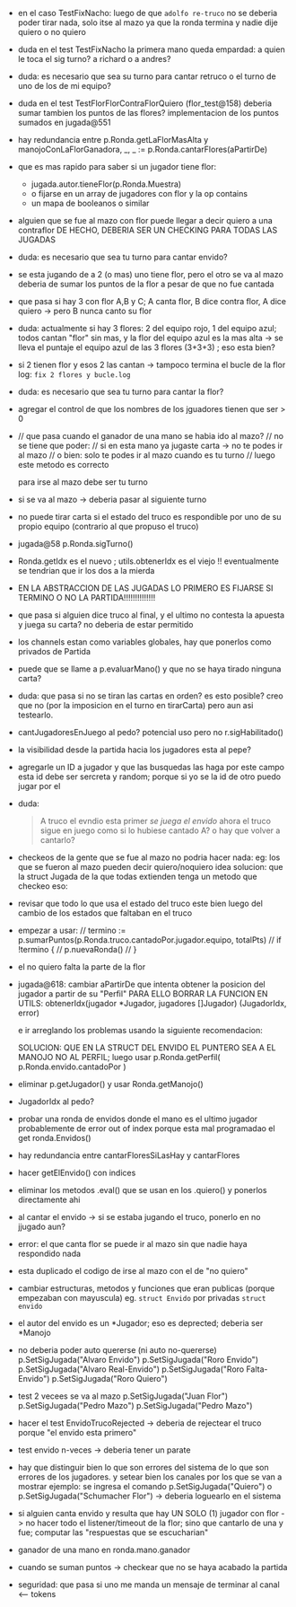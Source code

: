 - en el caso TestFixNacho:
    luego de que `adolfo re-truco` no se deberia poder tirar nada, solo itse al mazo
    ya que la ronda termina y nadie dije quiero o no quiero

- duda en el test TestFixNacho la primera mano queda empardad:
    a quien le toca el sig turno? a richard o a andres?

- duda: es necesario que sea su turno para cantar retruco o el turno de uno de 
    los de mi equipo?

- duda en el test TestFlorFlorContraFlorQuiero (flor_test@158)
    deberia sumar tambien los puntos de las flores?
    implementacion de los puntos sumados en jugada@551

- hay redundancia entre p.Ronda.getLaFlorMasAlta y 
manojoConLaFlorGanadora, _, _ := p.Ronda.cantarFlores(aPartirDe)

- que es mas rapido para saber si un jugador tiene flor:
    - jugada.autor.tieneFlor(p.Ronda.Muestra)
    - o fijarse en un array de jugadores con flor y la op contains
    - un mapa de booleanos o similar

- alguien que se fue al mazo con flor puede llegar a decir quiero a una contraflor
    DE HECHO, DEBERIA SER UN CHECKING PARA TODAS LAS JUGADAS

- duda: es necesario que sea tu turno para cantar envido?

- se esta jugando de a 2 (o mas) uno tiene flor, pero el otro se va al mazo
  deberia de sumar los puntos de la flor a pesar de que no fue cantada

- que pasa si hay 3 con flor A,B y C; A canta flor, B dice contra flor, A dice quiero -> pero B nunca canto su flor

- duda: actualmente si hay 3 flores: 2 del equipo rojo, 1 del equipo azul; todos cantan "flor" sin mas, y la flor del equipo azul es la mas alta ->
se lleva el puntaje el equipo azul de las 3 flores (3+3+3) ; eso esta bien?

- si 2 tienen flor y esos 2 las cantan -> tampoco termina el bucle de la flor log: `fix 2 flores y bucle.log`

- duda: es necesario que sea tu turno para cantar la flor?

- agregar el control de que los nombres de los jguadores tienen que ser > 0

-   // que pasa cuando el ganador de una mano se habia ido al mazo?
    // no se tiene que poder:
    // si en esta mano ya jugaste carta -> no te podes ir al mazo
    // o bien: solo te podes ir al mazo cuando es tu turno
    // luego este metodo es correcto

    para irse al mazo debe ser tu turno

- si se va al mazo -> deberia pasar al siguiente turno

- no puede tirar carta si el estado del truco es respondible por uno de
    su propio equipo (contrario al que propuso el truco)

- jugada@58 p.Ronda.sigTurno()

- Ronda.getIdx es el nuevo ; utils.obtenerIdx es el viejo !!
    eventualmente se tendrian que ir los dos a la mierda

- EN LA ABSTRACCION DE LAS JUGADAS LO PRIMERO ES FIJARSE SI TERMINO O NO
    LA PARTIDA!!!!!!!!!!!!!!

- que pasa si alguien dice truco al final, y el ultimo no contesta la apuesta
    y juega su carta? no deberia de estar permitido

- los channels estan como variables globales, hay que ponerlos como privados
    de Partida

- puede que se llame a p.evaluarMano() y que no se haya tirado ninguna carta?

- duda: que pasa si no se tiran las cartas en orden? es esto posible?
    creo que no (por la imposicion en el turno en tirarCarta) 
    pero aun asi testearlo.

- cantJugadoresEnJuego al pedo? potencial uso pero no r.sigHabilitado()

- la visibilidad desde la partida hacia los jugadores esta al pepe?

- agregarle un ID a jugador y que las busquedas las haga por este campo
    esta id debe ser sercreta y random; porque si yo se la id de otro puedo jugar por el

- duda:
    >A truco
    >el evndio esta primer
    *se juega el envido*
    ahora el truco sigue en juego como si lo hubiese cantado A? o hay que volver a cantarlo?

- checkeos de la gente que se fue al mazo no podria hacer nada:
    eg:
        los que se fueron al mazo pueden decir quiero/noquiero
    idea solucion: que la struct Jugada de la que todas extienden tenga un metodo que checkeo eso:

- revisar que todo lo que usa el estado del truco este bien luego del cambio de los estados que faltaban en el truco

- empezar a usar:
    // termino := p.sumarPuntos(p.Ronda.truco.cantadoPor.jugador.equipo, totalPts)
    // if !termino {
    // 	p.nuevaRonda()
    // }

- el no quiero falta la parte de la flor

- jugada@618:
    cambiar aPartirDe
    que intenta obtener la posicion del jugador a partir de su "Perfil"
    PARA ELLO BORRAR LA FUNCION EN UTILS:
    obtenerIdx(jugador *Jugador, jugadores []Jugador) (JugadorIdx, error)

    e ir arreglando los problemas usando la siguiente recomendacion:

    SOLUCION: QUE EN LA STRUCT DEL ENVIDO EL PUNTERO SEA A EL MANOJO NO AL PERFIL;
    luego usar p.Ronda.getPerfil( p.Ronda.envido.cantadoPor )

    

- eliminar p.getJugador() y usar Ronda.getManojo()

- JugadorIdx al pedo?

- probar una ronda de envidos donde el mano es el ultimo jugador
    probablemente de error out of index porque esta mal programadao
    el get ronda.Envidos()

- hay redundancia entre cantarFloresSiLasHay y cantarFlores

- hacer getElEnvido() con indices

- eliminar los metodos .eval() que se usan en los .quiero() y ponerlos directamente ahi

- al cantar el envido -> si se estaba jugando el truco, ponerlo en no jjugado aun?

- error: el que canta flor se puede ir al mazo sin que nadie haya respondido nada

- esta duplicado el codigo de irse al mazo con el de "no quiero"

- cambiar estructuras, metodos y funciones que eran publicas (porque empezaban con mayuscula) eg. `struct Envido` por privadas `struct envido`

- el autor del envido es un *Jugador; eso es deprected; deberia ser
    *Manojo
    
-   no deberia poder auto quererse   (ni auto no-quererse)
    p.SetSigJugada("Alvaro Envido")
	p.SetSigJugada("Roro Envido")
	p.SetSigJugada("Alvaro Real-Envido")
	p.SetSigJugada("Roro Falta-Envido")
	p.SetSigJugada("Roro Quiero")

-   test 2 vecees se va al mazo
    p.SetSigJugada("Juan Flor")
    p.SetSigJugada("Pedro Mazo")
	p.SetSigJugada("Pedro Mazo")

- hacer el test EnvidoTrucoRejected -> deberia de rejectear el truco porque "el envido esta primero"

- test envido n-veces -> deberia tener un parate

- hay que distinguir bien lo que son errores del sistema de lo que son errores de los jugadores.
    y setear bien los canales por los que se van a mostrar
    ejemplo:
        se ingresa el comando p.SetSigJugada("Quiero") o p.SetSigJugada("Schumacher Flor")
        ->
        deberia loguearlo en el sistema

- si alguien canta envido y resulta que hay UN SOLO (1) jugador con flor ->
    no hacer todo el listener/timeout de la flor; sino que cantarlo de una y fue;
    computar las "respuestas que se escucharian"

- ganador de una mano en ronda.mano.ganador

- cuando se suman puntos -> checkear que no se haya acabado la partida

- seguridad: que pasa si uno me manda un mensaje de terminar al canal <-- tokens
